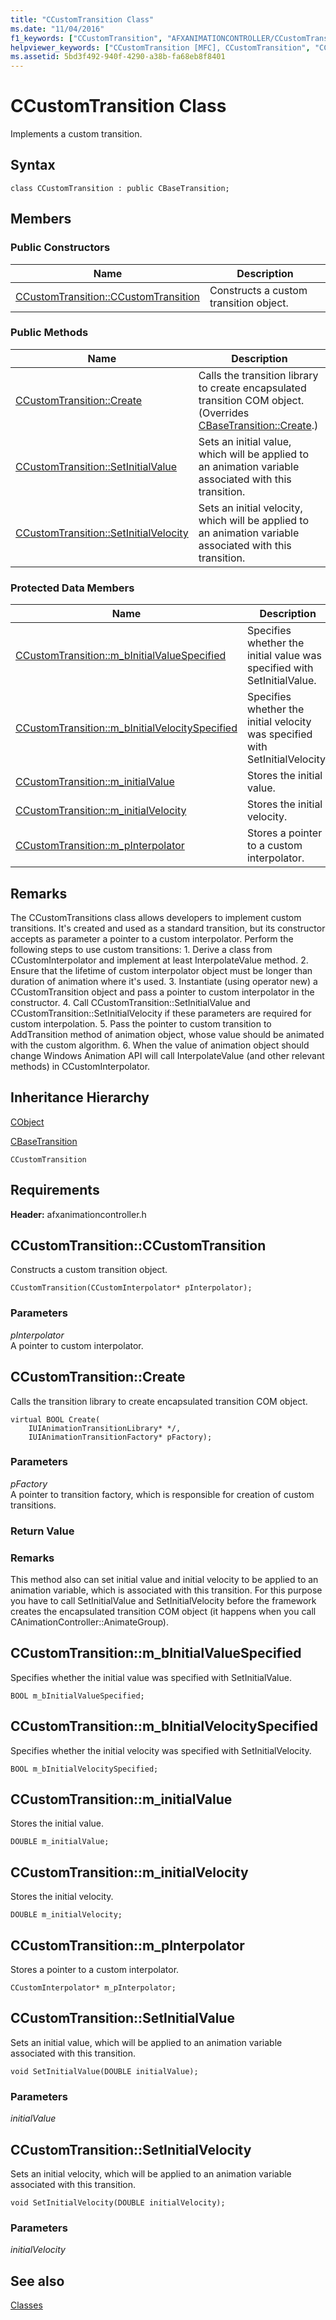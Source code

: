 ```yaml
---
title: "CCustomTransition Class"
ms.date: "11/04/2016"
f1_keywords: ["CCustomTransition", "AFXANIMATIONCONTROLLER/CCustomTransition", "AFXANIMATIONCONTROLLER/CCustomTransition::CCustomTransition", "AFXANIMATIONCONTROLLER/CCustomTransition::Create", "AFXANIMATIONCONTROLLER/CCustomTransition::SetInitialValue", "AFXANIMATIONCONTROLLER/CCustomTransition::SetInitialVelocity", "AFXANIMATIONCONTROLLER/CCustomTransition::m_bInitialValueSpecified", "AFXANIMATIONCONTROLLER/CCustomTransition::m_bInitialVelocitySpecified", "AFXANIMATIONCONTROLLER/CCustomTransition::m_initialValue", "AFXANIMATIONCONTROLLER/CCustomTransition::m_initialVelocity", "AFXANIMATIONCONTROLLER/CCustomTransition::m_pInterpolator"]
helpviewer_keywords: ["CCustomTransition [MFC], CCustomTransition", "CCustomTransition [MFC], Create", "CCustomTransition [MFC], SetInitialValue", "CCustomTransition [MFC], SetInitialVelocity", "CCustomTransition [MFC], m_bInitialValueSpecified", "CCustomTransition [MFC], m_bInitialVelocitySpecified", "CCustomTransition [MFC], m_initialValue", "CCustomTransition [MFC], m_initialVelocity", "CCustomTransition [MFC], m_pInterpolator"]
ms.assetid: 5bd3f492-940f-4290-a38b-fa68eb8f8401
---
```

# CCustomTransition Class

Implements a custom transition.

## Syntax

```
class CCustomTransition : public CBaseTransition;
```

## Members

### Public Constructors

|Name|Description|
|----------|-----------------|
|[CCustomTransition::CCustomTransition](#ccustomtransition)|Constructs a custom transition object.|

### Public Methods

|Name|Description|
|----------|-----------------|
|[CCustomTransition::Create](#create)|Calls the transition library to create encapsulated transition COM object. (Overrides [CBaseTransition::Create](../../mfc/reference/cbasetransition-class.md#create).)|
|[CCustomTransition::SetInitialValue](#setinitialvalue)|Sets an initial value, which will be applied to an animation variable associated with this transition.|
|[CCustomTransition::SetInitialVelocity](#setinitialvelocity)|Sets an initial velocity, which will be applied to an animation variable associated with this transition.|

### Protected Data Members

|Name|Description|
|----------|-----------------|
|[CCustomTransition::m_bInitialValueSpecified](#m_binitialvaluespecified)|Specifies whether the initial value was specified with SetInitialValue.|
|[CCustomTransition::m_bInitialVelocitySpecified](#m_binitialvelocityspecified)|Specifies whether the initial velocity was specified with SetInitialVelocity.|
|[CCustomTransition::m_initialValue](#m_initialvalue)|Stores the initial value.|
|[CCustomTransition::m_initialVelocity](#m_initialvelocity)|Stores the initial velocity.|
|[CCustomTransition::m_pInterpolator](#m_pinterpolator)|Stores a pointer to a custom interpolator.|

## Remarks

The CCustomTransitions class allows developers to implement custom transitions. It's created and used as a standard transition, but its constructor accepts as parameter a pointer to a custom interpolator. Perform the following steps to use custom transitions: 1. Derive a class from CCustomInterpolator and implement at least InterpolateValue method. 2. Ensure that the lifetime of custom interpolator object must be longer than duration of animation where it's used. 3. Instantiate (using operator new) a CCustomTransition object and pass a pointer to custom interpolator in the constructor. 4. Call CCustomTransition::SetInitialValue and CCustomTransition::SetInitialVelocity if these parameters are required for custom interpolation. 5. Pass the pointer to custom transition to AddTransition method of animation object, whose value should be animated with the custom algorithm. 6. When the value of animation object should change Windows Animation API will call InterpolateValue (and other relevant methods) in CCustomInterpolator.

## Inheritance Hierarchy

[CObject](../../mfc/reference/cobject-class.md)

[CBaseTransition](../../mfc/reference/cbasetransition-class.md)

`CCustomTransition`

## Requirements

**Header:** afxanimationcontroller.h

## <a name="ccustomtransition"></a>  CCustomTransition::CCustomTransition

Constructs a custom transition object.

```
CCustomTransition(CCustomInterpolator* pInterpolator);
```

### Parameters

*pInterpolator*<br/>
A pointer to custom interpolator.

## <a name="create"></a>  CCustomTransition::Create

Calls the transition library to create encapsulated transition COM object.

```
virtual BOOL Create(
    IUIAnimationTransitionLibrary* */,
    IUIAnimationTransitionFactory* pFactory);
```

### Parameters

*pFactory*<br/>
A pointer to transition factory, which is responsible for creation of custom transitions.

### Return Value

### Remarks

This method also can set initial value and initial velocity to be applied to an animation variable, which is associated with this transition. For this purpose you have to call SetInitialValue and SetInitialVelocity before the framework creates the encapsulated transition COM object (it happens when you call CAnimationController::AnimateGroup).

## <a name="m_binitialvaluespecified"></a>  CCustomTransition::m_bInitialValueSpecified

Specifies whether the initial value was specified with SetInitialValue.

```
BOOL m_bInitialValueSpecified;
```

## <a name="m_binitialvelocityspecified"></a>  CCustomTransition::m_bInitialVelocitySpecified

Specifies whether the initial velocity was specified with SetInitialVelocity.

```
BOOL m_bInitialVelocitySpecified;
```

## <a name="m_initialvalue"></a>  CCustomTransition::m_initialValue

Stores the initial value.

```
DOUBLE m_initialValue;
```

## <a name="m_initialvelocity"></a>  CCustomTransition::m_initialVelocity

Stores the initial velocity.

```
DOUBLE m_initialVelocity;
```

## <a name="m_pinterpolator"></a>  CCustomTransition::m_pInterpolator

Stores a pointer to a custom interpolator.

```
CCustomInterpolator* m_pInterpolator;
```

## <a name="setinitialvalue"></a>  CCustomTransition::SetInitialValue

Sets an initial value, which will be applied to an animation variable associated with this transition.

```
void SetInitialValue(DOUBLE initialValue);
```

### Parameters

*initialValue*

## <a name="setinitialvelocity"></a>  CCustomTransition::SetInitialVelocity

Sets an initial velocity, which will be applied to an animation variable associated with this transition.

```
void SetInitialVelocity(DOUBLE initialVelocity);
```

### Parameters

*initialVelocity*

## See also

[Classes](../../mfc/reference/mfc-classes.md)
